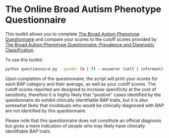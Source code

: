 # The Online Broad Autism Phenotype Questionnaire

This toolkit allows you to complete [The Broad Autism Phenotype Questionnaire](https://pubmed.ncbi.nlm.nih.gov/17146701/) and compare your scores to the cutoff scores provided by [The Broad Autism Phenotype Questionnaire: Prevalence and Diagnostic Classification](https://pubmed.ncbi.nlm.nih.gov/23427091/).

To use this toolkit:
```bash
python questionnaire.py --gender (m | f) --answerer (self | informant)
```

Upon completion of the questionnaire, the script will print your scores for each BAP category and their average, as well as your cutoff scores. The cutoff scores reported are designed to increase specificity at the cost of sensitivity, therefore it is highly likely that "positive" cases identified by the questionnaire do exhibit clinically identifiable BAP traits, but it is also somewhat likely that invididuals who would be clinically diagnosed with BAP are not identified by this questionnaire.

Please note that this questionnaire does not constitute an official diagnosis but gives a mere indication of people who may likely have clinically identifiable BAP traits.